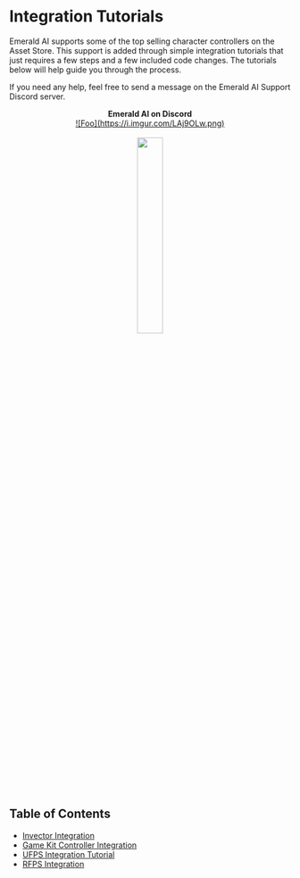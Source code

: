 # Integration Tutorials
Emerald AI supports some of the top selling character controllers on the Asset Store. This support is added through simple integration tutorials that just requires a few steps and a few included code changes. The tutorials below will help guide you through the process. 

If you need any help, feel free to send a message on the Emerald AI Support Discord server.

<p align="center">
  <b>Emerald AI on Discord</b><br>
<a href="https://discordapp.com/invite/XpWYzjp" rel="Emerald AI on Discord">![Foo](https://i.imgur.com/LAj9OLw.png)</a>
  <br><br>
<img src="https://i.imgur.com/LAj9OLw.png" width="30%">
</p>

## Table of Contents
* [Invector Integration]
* [Game Kit Controller Integration]
* [UFPS Integration Tutorial]
* [RFPS Integration]

[Invector Integration]: https://github.com/Black-Horizon-Studios/Emerald-AI/wiki/Invector-Integration-Tutorial
[Integration Tutorials]: https://github.com/Black-Horizon-Studios/Emerald-AI/wiki/Integration-Tutorials
[RFPS Integration]: https://github.com/Black-Horizon-Studios/Emerald-AI/wiki/RFPS-Integration-Tutorial
[UFPS Integration Tutorial]: https://github.com/Black-Horizon-Studios/Emerald-AI/wiki/UFPS-Integration-Tutorial
[Game Kit Controller Integration]: https://github.com/Black-Horizon-Studios/Emerald-AI/wiki/Game-Kit-Controller-Integration
[Emerald AI on Discord]: (https://discordapp.com/invite/XpWYzjp)